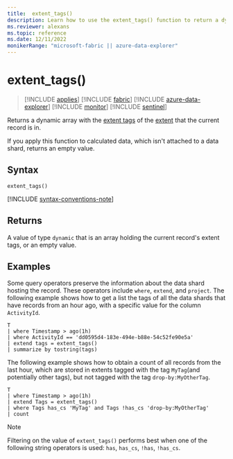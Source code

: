 ```yaml
---
title:  extent_tags()
description: Learn how to use the extent_tags() function to return a dynamic array of the data shard that the current record is in.
ms.reviewer: alexans
ms.topic: reference
ms.date: 12/11/2022
monikerRange: "microsoft-fabric || azure-data-explorer"
---
```

# extent_tags()

> [!INCLUDE [applies](../includes/applies-to-version/applies.md)] [!INCLUDE [fabric](../includes/applies-to-version/fabric.md)] [!INCLUDE [azure-data-explorer](../includes/applies-to-version/azure-data-explorer.md)] [!INCLUDE [monitor](../includes/applies-to-version/monitor.md)] [!INCLUDE [sentinel](../includes/applies-to-version/sentinel.md)]

Returns a dynamic array with the [extent tags](../management/extent-tags.md) of the [extent](../management/extents-overview.md) that the current record is in.

If you apply this function to calculated data, which isn't attached to a data shard, returns an empty value.

## Syntax

`extent_tags()`

[!INCLUDE [syntax-conventions-note](../includes/syntax-conventions-note.md)]

## Returns

A value of type `dynamic` that is an array holding the current record's extent tags,
or an empty value.

## Examples

Some query operators preserve the information about the data shard hosting the record.
These operators include `where`, `extend`, and `project`.
The following example shows how to get a list the tags of all the data shards
that have records from an hour ago, with a specific value for the
column `ActivityId`.

```kusto
T
| where Timestamp > ago(1h)
| where ActivityId == 'dd0595d4-183e-494e-b88e-54c52fe90e5a'
| extend tags = extent_tags()
| summarize by tostring(tags)
```

The following example shows how to obtain a count of all records from the last hour, which are stored in extents tagged with the tag `MyTag`(and potentially other tags), but not tagged with the tag `drop-by:MyOtherTag`.

```kusto
T
| where Timestamp > ago(1h)
| extend Tags = extent_tags()
| where Tags has_cs 'MyTag' and Tags !has_cs 'drop-by:MyOtherTag'
| count
```

> [!NOTE]
> Filtering on the value of `extent_tags()` performs best when one of the following string operators is used:
> `has`, `has_cs`, `!has`, `!has_cs`.

